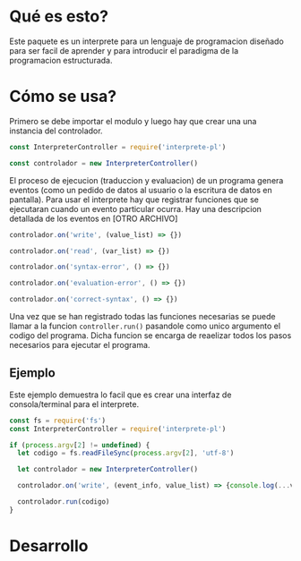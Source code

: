 # Qué es esto?

Este paquete es un interprete para un lenguaje de programacion diseñado para ser facil de aprender y para introducir el paradigma de la programacion estructurada.

# Cómo se usa?
Primero se debe importar el modulo y luego hay que crear una una instancia del controlador.

```js
const InterpreterController = require('interprete-pl')

const controlador = new InterpreterController()
```

El proceso de ejecucion (traduccion y evaluacion) de un programa genera eventos (como un pedido de datos al usuario o la escritura de datos en pantalla). Para usar el interprete hay que registrar funciones que se ejecutaran cuando un evento particular ocurra. Hay una descripcion detallada de los eventos en [OTRO ARCHIVO]

```js
controlador.on('write', (value_list) => {})

controlador.on('read', (var_list) => {})

controlador.on('syntax-error', () => {})

controlador.on('evaluation-error', () => {})

controlador.on('correct-syntax', () => {})
```

Una vez que se han registrado todas las funciones necesarias se puede llamar a la funcion `controller.run()` pasandole como unico argumento el codigo del programa. Dicha funcion se encarga de reaelizar todos los pasos necesarios para ejecutar el programa.

## Ejemplo
Este ejemplo demuestra lo facil que es crear una interfaz de consola/terminal para el interprete.
```js
const fs = require('fs')
const InterpreterController = require('interprete-pl')

if (process.argv[2] != undefined) {
  let codigo = fs.readFileSync(process.argv[2], 'utf-8')

  let controlador = new InterpreterController()

  controlador.on('write', (event_info, value_list) => {console.log(...value_list)})

  controlador.run(codigo)
}
```

# Desarrollo
